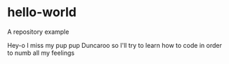 # hello-world
A repository example

Hey-o
I miss my pup pup Duncaroo
so I'll try to learn how to code in order to numb all my
feelings
